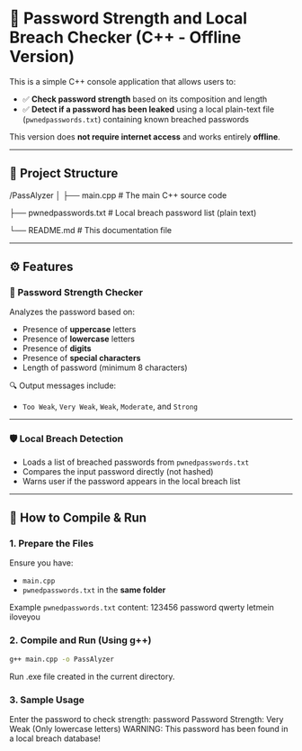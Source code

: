 # 🔐 Password Strength and Local Breach Checker (C++ - Offline Version)

This is a simple C++ console application that allows users to:
- ✅ **Check password strength** based on its composition and length
- ✅ **Detect if a password has been leaked** using a local plain-text file (`pwnedpasswords.txt`) containing known breached passwords

This version does **not require internet access** and works entirely **offline**.

---

## 📁 Project Structure

/PassAlyzer
│
├── main.cpp # The main C++ source code

├── pwnedpasswords.txt # Local breach password list (plain text)

└── README.md # This documentation file

---

## ⚙️ Features

### 🧠 Password Strength Checker

Analyzes the password based on:
- Presence of **uppercase** letters
- Presence of **lowercase** letters
- Presence of **digits**
- Presence of **special characters**
- Length of password (minimum 8 characters)

🔍 Output messages include:
- `Too Weak`, `Very Weak`, `Weak`, `Moderate`, and `Strong`

---

### 🛡️ Local Breach Detection

- Loads a list of breached passwords from `pwnedpasswords.txt`
- Compares the input password directly (not hashed)
- Warns user if the password appears in the local breach list

---

## 🚀 How to Compile & Run

### 1. Prepare the Files

Ensure you have:
- `main.cpp`
- `pwnedpasswords.txt` in the **same folder**

Example `pwnedpasswords.txt` content:
123456
password
qwerty
letmein
iloveyou

### 2. Compile and Run (Using g++)

```bash
g++ main.cpp -o PassAlyzer

```
Run .exe file created in the current directory.
### 3. Sample Usage

Enter the password to check strength: password
Password Strength: Very Weak (Only lowercase letters)
WARNING: This password has been found in a local breach database!

